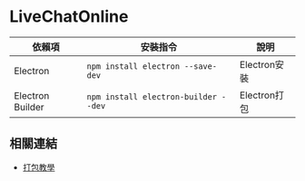 # LiveChatOnline
 
<!-- 表格 -->
| 依賴項 | 安裝指令 | 說明 |
| --- | --- | --- |
| Electron | ```npm install electron --save-dev``` | Electron安裝 |
| Electron Builder | ```npm install electron-builder --dev``` | Electron打包 |

## 相關連結
- [打包教學](https://medium.com/something-about-javascript/electron-%E6%89%93%E5%8C%85%E6%88%90%E5%9F%B7%E8%A1%8C%E6%AA%94-e968255ec173)